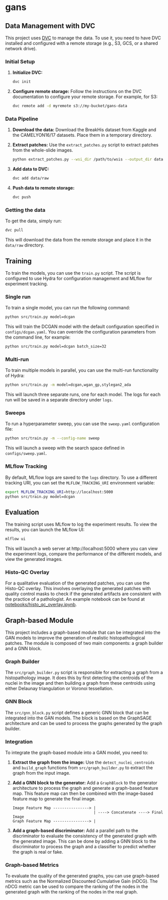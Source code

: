 # gans

## Data Management with DVC

This project uses [DVC](https://dvc.org/) to manage the data. To use it, you need to have DVC installed and configured with a remote storage (e.g., S3, GCS, or a shared network drive).

### Initial Setup

1.  **Initialize DVC:**
    ```bash
    dvc init
    ```

2.  **Configure remote storage:**
    Follow the instructions on the DVC documentation to configure your remote storage. For example, for S3:
    ```bash
    dvc remote add -d myremote s3://my-bucket/gans-data
    ```

### Data Pipeline

1.  **Download the data:**
    Download the BreakHis dataset from Kaggle and the CAMELYON16/17 datasets. Place them in a temporary directory.

2.  **Extract patches:**
    Use the `extract_patches.py` script to extract patches from the whole-slide images.
    ```bash
    python extract_patches.py --wsi_dir /path/to/wsis --output_dir data/raw
    ```

3.  **Add data to DVC:**
    ```bash
    dvc add data/raw
    ```

4.  **Push data to remote storage:**
    ```bash
    dvc push
    ```

### Getting the data

To get the data, simply run:
```bash
dvc pull
```
This will download the data from the remote storage and place it in the `data/raw` directory.

## Training

To train the models, you can use the `train.py` script. The script is configured to use Hydra for configuration management and MLflow for experiment tracking.

### Single run

To train a single model, you can run the following command:
```bash
python src/train.py model=dcgan
```
This will train the DCGAN model with the default configuration specified in `configs/dcgan.yaml`. You can override the configuration parameters from the command line, for example:
```bash
python src/train.py model=dcgan batch_size=32
```

### Multi-run

To train multiple models in parallel, you can use the multi-run functionality of Hydra:
```bash
python src/train.py -m model=dcgan,wgan_gp,stylegan2_ada
```
This will launch three separate runs, one for each model. The logs for each run will be saved in a separate directory under `logs`.

### Sweeps

To run a hyperparameter sweep, you can use the `sweep.yaml` configuration file:
```bash
python src/train.py -m --config-name sweep
```
This will launch a sweep with the search space defined in `configs/sweep.yaml`.

### MLflow Tracking

By default, MLflow logs are saved to the `logs` directory. To use a different tracking URI, you can set the `MLFLOW_TRACKING_URI` environment variable:
```bash
export MLFLOW_TRACKING_URI=http://localhost:5000
python src/train.py model=dcgan
```

## Evaluation

The training script uses MLflow to log the experiment results. To view the results, you can launch the MLflow UI:
```bash
mlflow ui
```
This will launch a web server at http://localhost:5000 where you can view the experiment logs, compare the performance of the different models, and view the generated images.

### Histo-QC Overlay

For a qualitative evaluation of the generated patches, you can use the Histo-QC overlay. This involves overlaying the generated patches with quality control masks to check if the generated artifacts are consistent with the practice of a pathologist. An example notebook can be found at [notebooks/histo_qc_overlay.ipynb](notebooks/histo_qc_overlay.ipynb).

## Graph-based Module

This project includes a graph-based module that can be integrated into the GAN models to improve the generation of realistic histopathological patches. The module is composed of two main components: a graph builder and a GNN block.

### Graph Builder

The `src/graph_builder.py` script is responsible for extracting a graph from a histopathology image. It does this by first detecting the centroids of the nuclei in the image and then building a graph from these centroids using either Delaunay triangulation or Voronoi tessellation.

### GNN Block

The `src/gnn_block.py` script defines a generic GNN block that can be integrated into the GAN models. The block is based on the GraphSAGE architecture and can be used to process the graphs generated by the graph builder.

### Integration

To integrate the graph-based module into a GAN model, you need to:

1.  **Extract the graph from the image:** Use the `detect_nuclei_centroids` and `build_graph` functions from `src/graph_builder.py` to extract the graph from the input image.
2.  **Add a GNN block to the generator:** Add a `GraphBlock` to the generator architecture to process the graph and generate a graph-based feature map. This feature map can then be combined with the image-based feature map to generate the final image.

    ```
    Image Feature Map ----------------> |
                                        | ----> Concatenate ----> Final Image
    Graph Feature Map ----------------> |
    ```
3.  **Add a graph-based discriminator:** Add a parallel path to the discriminator to evaluate the consistency of the generated graph with the generated image. This can be done by adding a GNN block to the discriminator to process the graph and a classifier to predict whether the graph is real or fake.

### Graph-based Metrics

To evaluate the quality of the generated graphs, you can use graph-based metrics such as the Normalized Discounted Cumulative Gain (nDCG). The nDCG metric can be used to compare the ranking of the nodes in the generated graph with the ranking of the nodes in the real graph.
